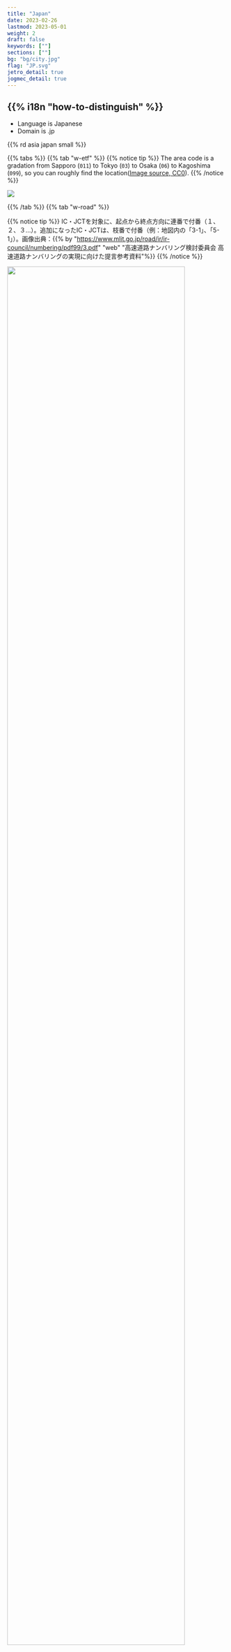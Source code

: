 ```yaml
---
title: "Japan"
date: 2023-02-26
lastmod: 2023-05-01
weight: 2
draft: false
keywords: [""]
sections: [""]
bg: "bg/city.jpg"
flag: "JP.svg"
jetro_detail: true
jogmec_detail: true
---
```


<div class="main-desciption country-description">
    <h2 class="section-title">{{% i18n "how-to-distinguish" %}}</h2>
    <ul class="rule-list">
        <li>Language is <span class="quiz">Japanese</span></li>
        <li>Domain is <span class="quiz">.jp</span></li>
    </ul>
    {{% rd asia japan small %}}
</div>


{{% tabs %}}
{{% tab "w-etf" %}}
{{% notice tip %}}
The area code is a gradation from Sapporo (`011`) to Tokyo (`03`) to Osaka (`06`) to Kagoshima (`099`), so you can roughly find the location(<a href="https://commons.wikimedia.org/w/index.php?curid=55479620">Image source, CC0</a>).
{{% /notice %}}

<img src="/rule/asia/japan/2023-04-14-21-52-22.png" class="no-click"/>

{{% /tab %}}
{{% tab "w-road" %}}

{{% notice tip %}}
IC・JCTを対象に、起点から終点方向に連番で付番（１、２、３…）。追加になったIC・JCTは、枝番で付番（例：地図内の「3-1」、「5-1」）。画像出典：{{% by "https://www.mlit.go.jp/road/ir/ir-council/numbering/pdf99/3.pdf" "web" "高速道路ナンバリング検討委員会 高速道路ナンバリングの実現に向けた提言参考資料"%}}
{{% /notice %}}
<div class="googlemap-if">
<img src="/rule/asia/japan/2023-04-14-22-35-16.png" class="no-click" width="90%" />
</div>

{{% notice tip %}}
作成者不明
{{% /notice %}}
<div class="googlemap-if">
<iframe src="https://widgets.scribblemaps.com/sm/?d=true&z=true&l=true&id=3cptmvLxxV&s" allow="geolocation" allowfullscreen width="720" height="550" frameborder="0" title="Japan Prefecture Tips" loading="lazy" webkitallowfullscreen mozallowfullscreen allowfullscreen></iframe>
</div>

{{% /tab %}}
{{% tab "🎵" %}}

{{% notice tip %}}
<span class="quiz">千葉県長生郡長柄町</span>
{{% /notice %}}

<div class="googlemap-if">
<iframe width="590" height="315" src="https://www.youtube.com/embed/u1ZB_rGFyeU" title="YouTube video player" frameborder="0" allow="accelerometer; autoplay; clipboard-write; encrypted-media; gyroscope; picture-in-picture; web-share" allowfullscreen></iframe>
</div>
{{% /tab %}}
{{% /tabs %}}


<div class="main-desciption area-description">
    <h2 class="section-title">{{% i18n "narrow-down-the-area" %}}</h2>
    <ul class="rule-list">
        <li><a href="./hokkaido/" class="area-link">Hokkaido</a>
            <ul>
                <li>There is a <span class="quiz">Seicomart</span> convenience store</li>
                <li>There are <span class="quiz">snow poles</span> on the road.</li>
                <li><span class="quiz">Houses with flat roofs, cascading garages, and home tanks</span> are characteristic of Hokkaido.</li>
            </ul>
        <li><a href="./chugoku/" class="area-link">Chugoku region</a>
            <ul>
                <li>If the guardrails are the color of summer oranges, you're in Yamaguchi Prefecture.</li>
            </ul>
        </li>
        <li><a href="./okinawa/" class="area-link">Okinawa</a>
            <ul>
                <li>Many one-story buildings.</li>
                <li>Many buildings have <span class="quiz">flat white buildings</span>.</li>
                <li>There is a <span class="quiz">water tank</span> on the roof.</li>
                <li>It is written "石敢當" on the wall, etc.</li>
            </ul>
        </li>
    </ul>
</div>
